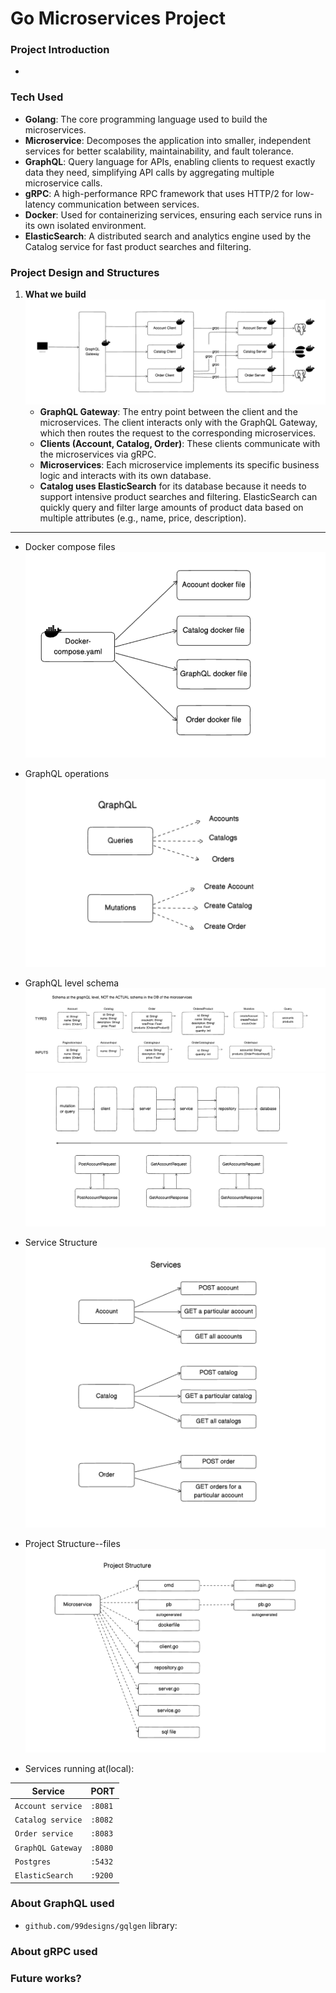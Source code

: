 # Go Microservices Project

### Project Introduction
- 

### Tech Used
- **Golang**: The core programming language used to build the microservices.
- **Microservice**: Decomposes the application into smaller, independent services for better scalability, maintainability, and fault tolerance.
- **GraphQL**: Query language for APIs, enabling clients to request exactly data they need, simplifying API calls by aggregating multiple microservice calls.
- **gRPC**: A high-performance RPC framework that uses HTTP/2 for low-latency communication between services.
- **Docker**: Used for containerizing services, ensuring each service runs in its own isolated environment.
- **ElasticSearch**: A distributed search and analytics engine used by the Catalog service for fast product searches and filtering.

### Project Design and Structures
1. **What we build**
![What We Build](https://github.com/Reneechang17/Go-Microservices/blob/main/static/what%20we%20build.jpg)
   - **GraphQL Gateway**: The entry point between the client and the microservices. The client interacts only with the GraphQL Gateway, which then routes the request to the corresponding microservices.
   - **Clients (Account, Catalog, Order)**: These clients communicate with the microservices via gRPC.
   - **Microservices**: Each microservice implements its specific business logic and interacts with its own database.
   - **Catalog uses ElasticSearch** for its database because it needs to support intensive product searches and filtering. ElasticSearch can quickly query and filter large amounts of product data based on multiple attributes (e.g., name, price, description).

---

- Docker compose files
![Docker-compose](https://github.com/Reneechang17/Go-Microservices/blob/main/static/Docker%20yml%20file.jpg)
- GraphQL operations
![GraphQL core ops](https://github.com/Reneechang17/Go-Microservices/blob/main/static/GraphQL-queriesand%20mutations.jpg)
- GraphQL level schema
![GraphQL schema](https://github.com/Reneechang17/Go-Microservices/blob/main/static/GraphQL%20level%20schema.jpg)
![Req & Response](https://github.com/Reneechang17/Go-Microservices/blob/main/static/query-req%20and%20response.jpg)

- Service Structure
![Service structure](https://github.com/Reneechang17/Go-Microservices/blob/main/static/service%20structure.jpg)

- Project Structure--files
![Proj structure](https://github.com/Reneechang17/Go-Microservices/blob/main/static/proj%20structure-files.jpg)

- Services running at(local):

| Service            | PORT    |
| ------------------ | ------- |
| `Account service`  | `:8081` |
| `Catalog service`  | `:8082` |
| `Order service`    | `:8083` |
| `GraphQL Gateway`  | `:8080` |
| `Postgres`         | `:5432` |
| `ElasticSearch`    | `:9200` |

### About GraphQL used
- `github.com/99designs/gqlgen` library:


### About gRPC used


### Future works?

